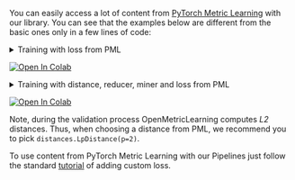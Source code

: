 You can easily access a lot of content from [PyTorch Metric Learning](https://github.com/KevinMusgrave/pytorch-metric-learning)
with our library. You can see that the examples below are different from the basic ones only in a few lines of code:

<details>
<summary>Training with loss from PML</summary>
<p>

```python
import torch
from tqdm import tqdm

from oml.datasets.base import DatasetWithLabels
from oml.models.vit.vit import ViTExtractor
from oml.samplers.balance import BalanceSampler
from oml.utils.download_mock_dataset import download_mock_dataset

from pytorch_metric_learning import losses, distances, reducers, miners

dataset_root = "mock_dataset/"
df_train, _ = download_mock_dataset(dataset_root)

model = ViTExtractor("vits16_dino", arch="vits16", normalise_features=False).train()
optimizer = torch.optim.SGD(model.parameters(), lr=1e-6)

train_dataset = DatasetWithLabels(df_train, dataset_root=dataset_root)

# PML specific
# criterion = losses.TripletMarginLoss(margin=0.2, triplets_per_anchor="all")
criterion = losses.ArcFaceLoss(num_classes=df_train["label"].nunique(), embedding_size=model.feat_dim)  # for classification-like losses

sampler = BalanceSampler(train_dataset.get_labels(), n_labels=2, n_instances=2)
train_loader = torch.utils.data.DataLoader(train_dataset, batch_sampler=sampler)

for batch in tqdm(train_loader):
    embeddings = model(batch["input_tensors"])
    loss = criterion(embeddings, batch["labels"])
    loss.backward()
    optimizer.step()
    optimizer.zero_grad()
```

</p>
</details>

[![Open In Colab](https://colab.research.google.com/assets/colab-badge.svg)](https://colab.research.google.com/drive/1m66v1qhCyAUciEcXsJlIJtjF6nz6ZLI7?usp=sharing)

<details>
<summary>Training with distance, reducer, miner and loss from PML</summary>
<p>

```python
import torch
from tqdm import tqdm

from oml.datasets.base import DatasetWithLabels
from oml.models.vit.vit import ViTExtractor
from oml.samplers.balance import BalanceSampler
from oml.utils.download_mock_dataset import download_mock_dataset

from pytorch_metric_learning import losses, distances, reducers, miners

dataset_root = "mock_dataset/"
df_train, _ = download_mock_dataset(dataset_root)

model = ViTExtractor("vits16_dino", arch="vits16", normalise_features=False).train()
optimizer = torch.optim.SGD(model.parameters(), lr=1e-6)

train_dataset = DatasetWithLabels(df_train, dataset_root=dataset_root)

# PML specific
distance = distances.LpDistance(p=2)
reducer = reducers.ThresholdReducer(low=0)
criterion = losses.TripletMarginLoss()
miner = miners.TripletMarginMiner(margin=0.2, distance=distance, type_of_triplets="all")

sampler = BalanceSampler(train_dataset.get_labels(), n_labels=2, n_instances=2)
train_loader = torch.utils.data.DataLoader(train_dataset, batch_sampler=sampler)

for batch in tqdm(train_loader):
    embeddings = model(batch["input_tensors"])
    loss = criterion(embeddings, batch["labels"], miner(embeddings, batch["labels"]))  # PML specific
    loss.backward()
    optimizer.step()
    optimizer.zero_grad()
```

</p>
</details>

[![Open In Colab](https://colab.research.google.com/assets/colab-badge.svg)](https://colab.research.google.com/drive/1MbVmSnQvO16eVgAqy1kcOd1XysgaYVBo?usp=sharing)

Note, during the validation process OpenMetricLearning computes *L2* distances. Thus, when choosing a distance from PML,
we recommend you to pick `distances.LpDistance(p=2)`.

To use content from PyTorch Metric Learning with our Pipelines just follow the standard
[tutorial](https://open-metric-learning.readthedocs.io/en/latest/examples/config.html#how-to-use-my-own-implementation-of-loss-model-augmentations-etc)
of adding custom loss.
